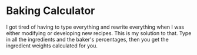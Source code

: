 # Baking Calculator

I got tired of having to type everything and rewrite everything when I was either modifying or developing new recipes. This is my solution to that.
Type in all the ingredients and the baker's percentages, then you get the ingredient weights calculated for you.